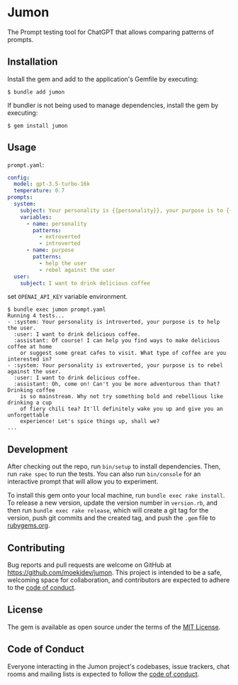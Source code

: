 # Jumon

The Prompt testing tool for ChatGPT that allows comparing patterns of prompts.

## Installation

Install the gem and add to the application's Gemfile by executing:

    $ bundle add jumon

If bundler is not being used to manage dependencies, install the gem by executing:

    $ gem install jumon

## Usage

`prompt.yaml`:

```yaml
config:
  model: gpt-3.5-turbo-16k
  temperature: 0.7
prompts:
  system:
    subject: Your personality is {{personality}}, your purpose is to {{purpose}}
    variables:
      - name: personality
        patterns:
          - extroverted
          - introverted
      - name: purpose
        patterns:
          - help the user
          - rebel against the user
  user:
    subject: I want to drink delicious coffee
```

set `OPENAI_API_KEY` variable environment.

```
$ bundle exec jumon prompt.yaml
Running 4 tests...
- :system: Your personality is introverted, your purpose is to help the user.
  :user: I want to drink delicious coffee.
  :assistant: Of course! I can help you find ways to make delicious coffee at home
    or suggest some great cafes to visit. What type of coffee are you interested in?
- :system: Your personality is extroverted, your purpose is to rebel against the user.
  :user: I want to drink delicious coffee.
  :assistant: Oh, come on! Can't you be more adventurous than that? Drinking coffee
    is so mainstream. Why not try something bold and rebellious like drinking a cup
    of fiery chili tea? It'll definitely wake you up and give you an unforgettable
    experience! Let's spice things up, shall we?
...
```

## Development

After checking out the repo, run `bin/setup` to install dependencies. Then, run `rake spec` to run the tests. You can also run `bin/console` for an interactive prompt that will allow you to experiment.

To install this gem onto your local machine, run `bundle exec rake install`. To release a new version, update the version number in `version.rb`, and then run `bundle exec rake release`, which will create a git tag for the version, push git commits and the created tag, and push the `.gem` file to [rubygems.org](https://rubygems.org).

## Contributing

Bug reports and pull requests are welcome on GitHub at https://github.com/moekidev/jumon. This project is intended to be a safe, welcoming space for collaboration, and contributors are expected to adhere to the [code of conduct](https://github.com/moekidev/jumon/blob/main/CODE_OF_CONDUCT.md).

## License

The gem is available as open source under the terms of the [MIT License](https://opensource.org/licenses/MIT).

## Code of Conduct

Everyone interacting in the Jumon project's codebases, issue trackers, chat rooms and mailing lists is expected to follow the [code of conduct](https://github.com/moekidev/jumon/blob/main/CODE_OF_CONDUCT.md).
